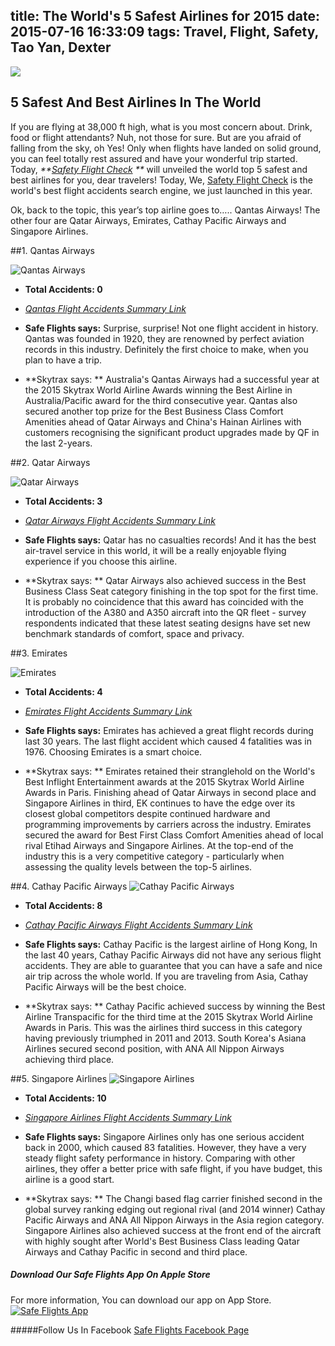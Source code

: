 title: The World's 5 Safest Airlines for 2015
date: 2015-07-16 16:33:09
tags: Travel, Flight, Safety, Tao Yan, Dexter
---
![](https://www.nationalairlines.com/css/images/nationalairlines_3.jpg)

## 5 Safest And Best Airlines In The World 
If you are flying at 38,000 ft high, what is you most concern about. Drink, food or flight attendants? Nuh, not those for sure. But are you afraid of falling from the sky, oh Yes! Only when flights have landed on solid ground, you can feel totally rest assured and have your wonderful trip started. Today, _**[Safety Flight Check](http://www.safetyflights.com/) **_ will unveiled the world top 5 safest and best airlines for you, dear travelers! Today, We, [Safety Flight Check](http://www.safetyflights.com/) is the world's best flight accidents search engine, we just launched in this year.

<!-- more --> 
Ok, back to the topic, this year’s top airline goes to…..
Qantas Airways! The other four are Qatar Airways, Emirates, Cathay Pacific Airways and Singapore Airlines.


##1. Qantas Airways

![Qantas Airways](https://upload.wikimedia.org/wikipedia/commons/3/38/Qantas_A380-800_VH-OQD_SIN_2011-2-5.png)

* **Total Accidents: 0**  
* _[Qantas Flight Accidents Summary Link](http://www.safetyflights.com/#!/search/airline/Qantas)_ 
* **Safe Flights says:**  Surprise, surprise! Not one flight accident in history. Qantas was founded in 1920, they are renowned by perfect aviation records in this industry. Definitely the first choice to make, when you plan to have a trip.

* **Skytrax says: ** Australia's Qantas Airways had a successful year at the 2015 Skytrax World Airline Awards winning the Best Airline in Australia/Pacific award for the third consecutive year. Qantas also secured another top prize for the Best Business Class Comfort Amenities ahead of Qatar Airways and China's Hainan Airlines with customers recognising the significant product upgrades made by QF in the last 2-years.

##2. Qatar Airways

![Qatar Airways](http://www.lowcostholidays.com/blog/wp-content/uploads/2014/10/flightsinternationaluk.co_.uk_.jpg)

* **Total Accidents: 3** 
*  _[Qatar Airways Flight Accidents Summary Link](http://www.safetyflights.com/#!/search/airline/Qatar%20Airways)_
* **Safe Flights says:** Qatar has no casualties records! And it has the best air-travel service in this world, it will be a really enjoyable flying experience if you choose this airline.

* **Skytrax says: ** Qatar Airways also achieved success in the Best Business Class Seat category finishing in the top spot for the first time. It is probably no coincidence that this award has coincided with the introduction of the A380 and A350 aircraft into the QR fleet - survey respondents indicated that these latest seating designs have set new benchmark standards of comfort, space and privacy. 

##3. Emirates

![Emirates](http://www.aspireaviation.com/wp-content/uploads/2015/04/Image-1-An-Emirates-Boeing-777-300-ER-aircraft.jpg)

* **Total Accidents: 4** 
*  _[Emirates Flight Accidents Summary Link](http://www.safetyflights.com/#!/search/airline/Emirates)_ 
*  **Safe Flights says:**  Emirates has achieved a great flight records during last 30 years. The last flight accident which caused 4 fatalities was in 1976. Choosing Emirates is a smart choice.

*  **Skytrax says: ** Emirates retained their stranglehold on the World's Best Inflight Entertainment awards at the 2015 Skytrax World Airline Awards in Paris. Finishing ahead of Qatar Airways in second place and Singapore Airlines in third, EK continues to have the edge over its closest global competitors despite continued hardware and programming improvements by carriers across the industry. Emirates secured the award for Best First Class Comfort Amenities ahead of local rival Etihad Airways and Singapore Airlines. At the top-end of the industry this is a very competitive category - particularly when assessing the quality levels between the top-5 airlines.

##4. Cathay Pacific Airways
![Cathay Pacific Airways](http://downloads.cathaypacific.com/cx/aboutus/sd/2012/images/home/img_banner_1.jpg)

* **Total Accidents: 8** 
*  _[Cathay Pacific Airways Flight Accidents Summary Link](http://www.safetyflights.com/#!/search/airline/Cathay%20Pacific)_ 
*  **Safe Flights says:** Cathay Pacific is the largest airline of Hong Kong, In the last 40 years, Cathay Pacific Airways did not have any serious flight accidents. They are able to guarantee that you can have a safe and nice air trip across the whole world. If you are traveling from Asia, Cathay Pacific Airways will be the best choice.

*  **Skytrax says: ** Cathay Pacific achieved success by winning the Best Airline Transpacific for the third time at the 2015 Skytrax World Airline Awards in Paris. This was the airlines third success in this category having previously triumphed in 2011 and 2013. South Korea's Asiana Airlines secured second position, with ANA All Nippon Airways achieving third place.

##5. Singapore Airlines
![Singapore Airlines](http://flyawaysimulation.com/images/downloadshots/2146-sing-sdbzip-18-sin3.jpg)

* **Total Accidents: 10** 
*  _[Singapore Airlines Flight Accidents Summary Link](http://www.safetyflights.com/#!/search/airline/Singapore%20Airlines)_ 
*  **Safe Flights says:**  Singapore Airlines only has one serious accident back in 2000, which caused 83 fatalities. However, they have a very steady flight safety performance in history. Comparing with other airlines, they offer a better price with safe flight, if you have budget, this airline is a good start.

*  **Skytrax says: **  The Changi based flag carrier finished second in the global survey ranking edging out regional rival (and 2014 winner) Cathay Pacific Airways and ANA All Nippon Airways in the Asia region category. Singapore Airlines also achieved success at the front end of the aircraft with highly sought after World's Best Business Class leading Qatar Airways and Cathay Pacific in second and third place.


##### Download Our Safe Flights  App On Apple Store
For more information, You can download our app on App Store.  
[![Safe Flights App](http://www.safetyflights.com/images/ios-app.png)](https://itunes.apple.com/hk/app/flight-accidents/id998433297?mt=8&ign-mpt=uo%3D4)

#####Follow Us In Facebook
[Safe Flights Facebook Page](https://www.facebook.com/FlightSafetyIsWhatWeCare?fref=ts)
